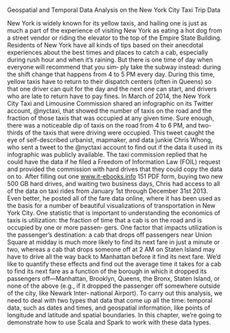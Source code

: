 Geospatial and Temporal Data Analysis on the New York City Taxi Trip Data

New York is widely known for its yellow taxis, and hailing one is just as much a part of the experience of visiting New York as eating a hot dog from a street vendor or riding the elevator to the top of the Empire State Building.
Residents of New York have all kinds of tips based on their anecdotal experiences about the best times and places to catch a cab, especially during rush hour and when it’s raining. But there is one time of day when everyone will recommend that you sim‐ ply take the subway instead: during the shift change that happens from 4 to 5 PM every day. During this time, yellow taxis have to return to their dispatch centers (often in Queens) so that one driver can quit for the day and the next one can start, and drivers who are late to return have to pay fines.
In March of 2014, the New York City Taxi and Limousine Commission shared an infographic on its Twitter account, @nyctaxi, that showed the number of taxis on the road and the fraction of those taxis that was occupied at any given time. Sure enough, there was a noticeable dip of taxis on the road from 4 to 6 PM, and two-thirds of the taxis that were driving were occupied.
This tweet caught the eye of self-described urbanist, mapmaker, and data junkie Chris Whong, who sent a tweet to the @nyctaxi account to find out if the data it used in its infographic was publicly available. The taxi commission replied that he could have the data if he filed a Freedom of Information Law (FOIL) request and provided the commission with hard drives that they could copy the data on to. After filling out one
  www.it-ebooks.info
151
PDF form, buying two new 500 GB hard drives, and waiting two business days, Chris had access to all of the data on taxi rides from January 1st through December 31st 2013. Even better, he posted all of the fare data online, where it has been used as the basis for a number of beautiful visualizations of transportation in New York City.
One statistic that is important to understanding the economics of taxis is utilization: the fraction of time that a cab is on the road and is occupied by one or more passen‐ gers. One factor that impacts utilization is the passenger’s destination: a cab that drops off passengers near Union Square at midday is much more likely to find its next fare in just a minute or two, whereas a cab that drops someone off at 2 AM on Staten Island may have to drive all the way back to Manhattan before it find its next fare. We’d like to quantify these effects and find out the average time it takes for a cab to find its next fare as a function of the borough in which it dropped its passengers off—Manhattan, Brooklyn, Queens, the Bronx, Staten Island, or none of the above (e.g., if it dropped the passenger off somewhere outside of the city, like Newark Inter‐ national Airport).
To carry out this analysis, we need to deal with two types that data that come up all the time: temporal data, such as dates and times, and geospatial information, like points of longitude and latitude and spatial boundaries. In this chapter, we’re going to demonstrate how to use Scala and Spark to work with these data types.